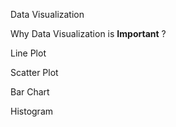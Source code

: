Data Visualization

Why Data Visualization is **Important** ?

Line Plot

Scatter Plot

Bar Chart

Histogram
